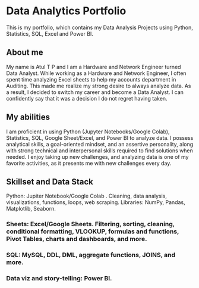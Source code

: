 # Data Analytics Portfolio
This is my portfolio, which contains my Data Analysis Projects using Python, Statistics, SQL, Excel and Power BI.

## About me
My name is Atul T P and I am a Hardware and Network Engineer turned Data Analyst. While working as a Hardware and Network Engineer, I often spent time analyzing Excel sheets to help my accounts department in Auditing. This made me realize my strong desire to always analyze data. As a result, I decided to switch my career and become a Data Analyst. I can confidently say that it was a decision I do not regret having taken.

## My abilities
I am proficient in using Python (Jupyter Notebooks/Google Colab), Statistics, SQL, Google Sheet/Excel, and Power BI to analyze data. I possess analytical skills, a goal-oriented mindset, and an assertive personality, along with strong technical and interpersonal skills required to find solutions when needed. I enjoy taking up new challenges, and analyzing data is one of my favorite activities, as it presents me with new challenges every day.

## Skillset and Data Stack
Python: Jupiter Notebook/Google Colab . Cleaning, data analysis, visualizations, functions, loops, web scraping. Libraries: NumPy, Pandas, Matplotlib, Seaborn.

### Sheets: Excel/Google Sheets. Filtering, sorting, cleaning, conditional formatting, VLOOKUP, formulas and functions, Pivot Tables, charts and dashboards, and more.

### SQL: MySQL, DDL, DML, aggregate functions, JOINS, and more.

### Data viz and story-telling: Power BI.
